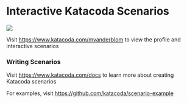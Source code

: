 # Interactive Katacoda Scenarios

[![](http://shields.katacoda.com/katacoda/mvanderblom/count.svg)](https://www.katacoda.com/mvanderblom "Get your profile on Katacoda.com")

Visit https://www.katacoda.com/mvanderblom to view the profile and interactive scenarios

### Writing Scenarios
Visit https://www.katacoda.com/docs to learn more about creating Katacoda scenarios

For examples, visit https://github.com/katacoda/scenario-example
